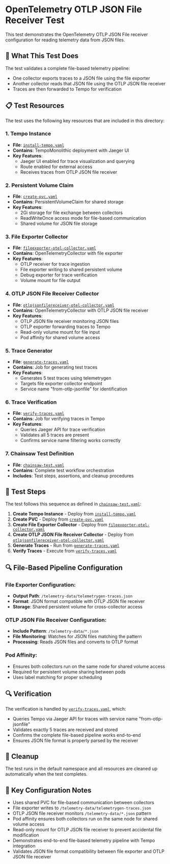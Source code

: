 # OpenTelemetry OTLP JSON File Receiver Test

This test demonstrates the OpenTelemetry OTLP JSON File receiver configuration for reading telemetry data from JSON files.

## 🎯 What This Test Does

The test validates a complete file-based telemetry pipeline:
- One collector exports traces to a JSON file using the file exporter
- Another collector reads that JSON file using the OTLP JSON file receiver
- Traces are then forwarded to Tempo for verification

## 📋 Test Resources

The test uses the following key resources that are included in this directory:

### 1. Tempo Instance
- **File**: [`install-tempo.yaml`](./install-tempo.yaml)
- **Contains**: TempoMonolithic deployment with Jaeger UI
- **Key Features**:
  - Jaeger UI enabled for trace visualization and querying
  - Route enabled for external access
  - Receives traces from OTLP JSON file receiver

### 2. Persistent Volume Claim
- **File**: [`create-pvc.yaml`](./create-pvc.yaml)
- **Contains**: PersistentVolumeClaim for shared storage
- **Key Features**:
  - 2Gi storage for file exchange between collectors
  - ReadWriteOnce access mode for file-based communication
  - Shared volume for JSON file storage

### 3. File Exporter Collector
- **File**: [`fileexporter-otel-collector.yaml`](./fileexporter-otel-collector.yaml)
- **Contains**: OpenTelemetryCollector with file exporter
- **Key Features**:
  - OTLP receiver for trace ingestion
  - File exporter writing to shared persistent volume
  - Debug exporter for trace verification
  - Volume mount for file output

### 4. OTLP JSON File Receiver Collector
- **File**: [`otlpjsonfilereceiver-otel-collector.yaml`](./otlpjsonfilereceiver-otel-collector.yaml)
- **Contains**: OpenTelemetryCollector with OTLP JSON file receiver
- **Key Features**:
  - OTLP JSON file receiver monitoring JSON files
  - OTLP exporter forwarding traces to Tempo
  - Read-only volume mount for file input
  - Pod affinity for shared volume access

### 5. Trace Generator
- **File**: [`generate-traces.yaml`](./generate-traces.yaml)
- **Contains**: Job for generating test traces
- **Key Features**:
  - Generates 5 test traces using telemetrygen
  - Targets file exporter collector endpoint
  - Service name "from-otlp-jsonfile" for identification

### 6. Trace Verification
- **File**: [`verify-traces.yaml`](./verify-traces.yaml)
- **Contains**: Job for verifying traces in Tempo
- **Key Features**:
  - Queries Jaeger API for trace verification
  - Validates all 5 traces are present
  - Confirms service name filtering works correctly

### 7. Chainsaw Test Definition
- **File**: [`chainsaw-test.yaml`](./chainsaw-test.yaml)
- **Contains**: Complete test workflow orchestration
- **Includes**: Test steps, assertions, and cleanup procedures

## 🚀 Test Steps

The test follows this sequence as defined in [`chainsaw-test.yaml`](./chainsaw-test.yaml):

1. **Create Tempo Instance** - Deploy from [`install-tempo.yaml`](./install-tempo.yaml)
2. **Create PVC** - Deploy from [`create-pvc.yaml`](./create-pvc.yaml)
3. **Create File Exporter Collector** - Deploy from [`fileexporter-otel-collector.yaml`](./fileexporter-otel-collector.yaml)
4. **Create OTLP JSON File Receiver Collector** - Deploy from [`otlpjsonfilereceiver-otel-collector.yaml`](./otlpjsonfilereceiver-otel-collector.yaml)
5. **Generate Traces** - Run from [`generate-traces.yaml`](./generate-traces.yaml)
6. **Verify Traces** - Execute from [`verify-traces.yaml`](./verify-traces.yaml)

## 🔍 File-Based Pipeline Configuration

### File Exporter Configuration:
- **Output Path**: `/telemetry-data/telemetrygen-traces.json`
- **Format**: JSON format compatible with OTLP JSON file receiver
- **Storage**: Shared persistent volume for cross-collector access

### OTLP JSON File Receiver Configuration:
- **Include Pattern**: `/telemetry-data/*.json`
- **File Monitoring**: Watches for JSON files matching the pattern
- **Processing**: Reads JSON files and converts to OTLP format

### Pod Affinity:
- Ensures both collectors run on the same node for shared volume access
- Required for persistent volume sharing between pods
- Uses label matching for proper scheduling

## 🔍 Verification

The verification is handled by [`verify-traces.yaml`](./verify-traces.yaml), which:
- Queries Tempo via Jaeger API for traces with service name "from-otlp-jsonfile"
- Validates exactly 5 traces are received and stored
- Confirms the complete file-based pipeline works end-to-end
- Ensures JSON file format is properly parsed by the receiver

## 🧹 Cleanup

The test runs in the default namespace and all resources are cleaned up automatically when the test completes.

## 📝 Key Configuration Notes

- Uses shared PVC for file-based communication between collectors
- File exporter writes to `/telemetry-data/telemetrygen-traces.json`
- OTLP JSON file receiver monitors `/telemetry-data/*.json` pattern
- Pod affinity ensures both collectors run on the same node for shared volume access
- Read-only mount for OTLP JSON file receiver to prevent accidental file modification
- Demonstrates end-to-end file-based telemetry pipeline with Tempo integration
- Validates JSON file format compatibility between file exporter and OTLP JSON file receiver